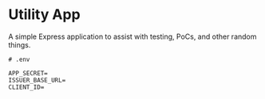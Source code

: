# Utility App

A simple Express application to assist with testing, PoCs, and other random things.

```
# .env

APP_SECRET=
ISSUER_BASE_URL=
CLIENT_ID=
```